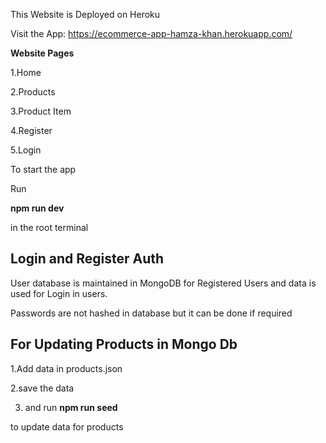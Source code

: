 This Website is Deployed on Heroku

Visit the App:
https://ecommerce-app-hamza-khan.herokuapp.com/

**Website Pages**
 
1.Home

2.Products

3.Product Item

4.Register

5.Login

To start the app

Run

**npm run dev**

in the root terminal

## Login and Register Auth

User database is maintained in MongoDB for Registered Users and data is used for Login in users.

Passwords are not hashed in database but it can be done if required

## For Updating Products in Mongo Db

1.Add data in products.json

2.save the data

3. and run
**npm run seed**

to update data for products
